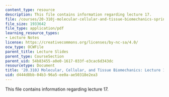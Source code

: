 ```yaml
---
content_type: resource
description: This file contains information regarding lecture 17.
file: /courses/20-310j-molecular-cellular-and-tissue-biomechanics-spring-2015/d444d8bb04b396a5ee0aae50318e2ea3_MIT20_310JS15_Lecture17.pdf
file_size: 1933642
file_type: application/pdf
learning_resource_types:
- Lecture Notes
license: https://creativecommons.org/licenses/by-nc-sa/4.0/
ocw_type: OCWFile
parent_title: Lecture Slides
parent_type: CourseSection
parent_uid: 54b83455-a0e0-1617-033f-e3cac6d343dc
resourcetype: Document
title: '20.310J Molecular, Cellular, and Tissue Biomechanics: Lecture 17'
uid: d444d8bb-04b3-96a5-ee0a-ae50318e2ea3
---
```

This file contains information regarding lecture 17.